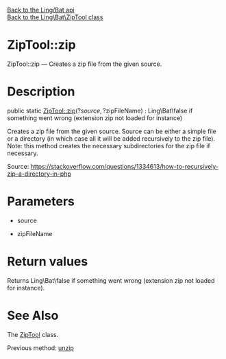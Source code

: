 [Back to the Ling/Bat api](https://github.com/lingtalfi/Bat/blob/master/doc/api/Ling/Bat.md)<br>
[Back to the Ling\Bat\ZipTool class](https://github.com/lingtalfi/Bat/blob/master/doc/api/Ling/Bat/ZipTool.md)


ZipTool::zip
================



ZipTool::zip — Creates a zip file from the given source.




Description
================


public static [ZipTool::zip](https://github.com/lingtalfi/Bat/blob/master/doc/api/Ling/Bat/ZipTool/zip.md)(?$source, ?$zipFileName) : Ling\Bat\false if something went wrong (extension zip not loaded for instance)




Creates a zip file from the given source.
Source can be either a simple file or a directory (in which case all it will be added recursively to the zip file).
Note: this method creates the necessary subdirectories for the zip file if necessary.



Source:
https://stackoverflow.com/questions/1334613/how-to-recursively-zip-a-directory-in-php




Parameters
================


- source

    

- zipFileName

    


Return values
================

Returns Ling\Bat\false if something went wrong (extension zip not loaded for instance).








See Also
================

The [ZipTool](https://github.com/lingtalfi/Bat/blob/master/doc/api/Ling/Bat/ZipTool.md) class.

Previous method: [unzip](https://github.com/lingtalfi/Bat/blob/master/doc/api/Ling/Bat/ZipTool/unzip.md)<br>

